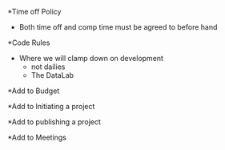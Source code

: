 \*Time off Policy

* Both time off and comp time must be agreed to before hand

\*Code Rules

* Where we will clamp down on development
  * not dailies
  * The DataLab

\*Add to Budget

\*Add to Initiating a project

\*Add to publishing a  project

\*Add to Meetings

